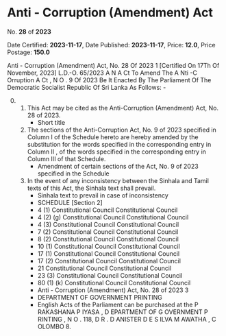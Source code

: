 # Anti - Corruption (Amendment)  Act

No. **28** of **2023**

Date Certified: **2023-11-17**, Date Published: **2023-11-17**, Price: **12.0**, Price Postage: **150.0**

Anti - Corruption (Amendment)  Act, No. 28 Of 2023 1
[Certified On 17Th Of November, 2023]
L.D.-O. 65/2023
A N  A Ct   To   Amend   The  A Nti -C Orruption A Ct , N O . 9  Of  2023
Be It Enacted By The Parliament Of The Democratic Socialist Republic Of Sri Lanka As Follows: -

0. 
    1. This Act may be cited as the Anti-Corruption (Amendment) Act, No.   28 of 2023.
        - Short title
    2. The sections of the Anti-Corruption Act, No. 9 of 2023 specified in  Column I  of the Schedule hereto are hereby amended by the substitution for the words specified in the corresponding entry in  Column II , of the words specified in the corresponding entry in  Column III  of that Schedule.
        - Amendment of certain sections of the Act, No. 9 of 2023 specified in the Schedule
    3. In the event of any inconsistency between the Sinhala and Tamil texts of this Act, the Sinhala text shall prevail.
        - Sinhala text to prevail in case of inconsistency
        - SCHEDULE [Section 2]
        - 4 (1) Constitutional Council Constitutional Council
        - 4 (2) (g) Constitutional Council Constitutional Council
        - 4 (3) Constitutional Council Constitutional Council
        - 7 (2) Constitutional Council Constitutional Council
        - 8 (2) Constitutional Council Constitutional Council
        - 10 (1) Constitutional Council Constitutional Council
        - 17 (1) Constitutional Council Constitutional Council
        - 17 (2) Constitutional Council Constitutional Council
        - 21 Constitutional Council Constitutional Council
        - 23 (3) Constitutional Council Constitutional Council
        - 80 (1) (k) Constitutional Council Constitutional Council
        - Anti - Corruption (Amendment)  Act, No. 28 of 2023 3
        - DEPARTMENT   OF   GOVERNMENT   PRINTING
        - English Acts of the Parliament can be purchased at the P RAKASHANA  P IYASA , D EPARTMENT   OF G OVERNMENT  P RINTING , N O . 118, D R . D ANISTER  D E  S ILVA  M AWATHA , C OLOMBO  8.